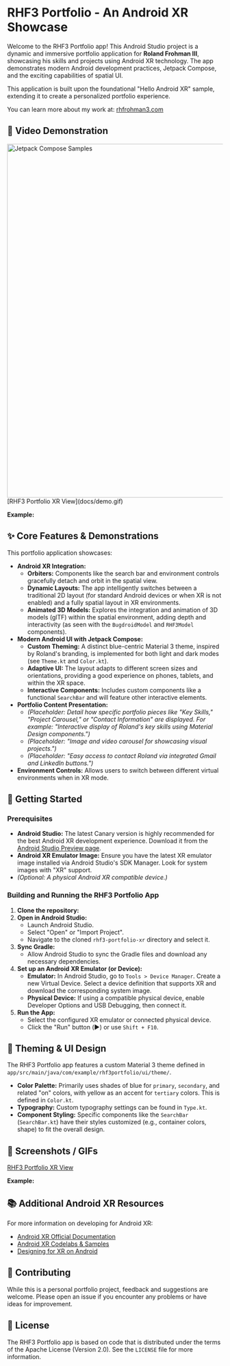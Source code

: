 # RHF3 Portfolio - An Android XR Showcase

Welcome to the RHF3 Portfolio app! This Android Studio project is a dynamic and immersive portfolio application for **Roland Frohman III**, showcasing his skills and projects using Android XR technology. The app demonstrates modern Android development practices, Jetpack Compose, and the exciting capabilities of spatial UI.

This application is built upon the foundational "Hello Android XR" sample, extending it to create a personalized portfolio experience.

You can learn more about my work at: [rhfrohman3.com](https://rhfrohman3.com)

## 🎥 Video Demonstration
<img src="docs/demo.gif" alt="Jetpack Compose Samples" width="824" />
[RHF3 Portfolio XR View](docs/demo.gif)

**Example:**
<!-- [Watch the RHF3 Portfolio App in Action!](https://www.youtube.com/watch?v=your_video_id) -->

## ✨ Core Features & Demonstrations

This portfolio application showcases:

-   **Android XR Integration:**
    -   **Orbiters:** Components like the search bar and environment controls gracefully detach and orbit in the spatial view.
    -   **Dynamic Layouts:** The app intelligently switches between a traditional 2D layout (for standard Android devices or when XR is not enabled) and a fully spatial layout in XR environments.
    -   **Animated 3D Models:** Explores the integration and animation of 3D models (glTF) within the spatial environment, adding depth and interactivity (as seen with the `BugdroidModel` and `RHF3Model` components).
-   **Modern Android UI with Jetpack Compose:**
    -   **Custom Theming:** A distinct blue-centric Material 3 theme, inspired by Roland's branding, is implemented for both light and dark modes (see `Theme.kt` and `Color.kt`).
    -   **Adaptive UI:** The layout adapts to different screen sizes and orientations, providing a good experience on phones, tablets, and within the XR space.
    -   **Interactive Components:** Includes custom components like a functional `SearchBar` and will feature other interactive elements.
-   **Portfolio Content Presentation:**
    -   *(Placeholder: Detail how specific portfolio pieces like "Key Skills," "Project Carousel," or "Contact Information" are displayed. For example: "Interactive display of Roland's key skills using Material Design components.")*
    -   *(Placeholder: "Image and video carousel for showcasing visual projects.")*
    -   *(Placeholder: "Easy access to contact Roland via integrated Gmail and LinkedIn buttons.")*
-   **Environment Controls:** Allows users to switch between different virtual environments when in XR mode.

## 🚀 Getting Started

### Prerequisites

-   **Android Studio:** The latest Canary version is highly recommended for the best Android XR development experience. Download it from the [Android Studio Preview page](https://developer.android.com/studio/preview).
-   **Android XR Emulator Image:** Ensure you have the latest XR emulator image installed via Android Studio's SDK Manager. Look for system images with "XR" support.
-   *(Optional: A physical Android XR compatible device.)*

### Building and Running the RHF3 Portfolio App

1.  **Clone the repository:**
2. **Open in Android Studio:**
    *   Launch Android Studio.
    *   Select "Open" or "Import Project".
    *   Navigate to the cloned `rhf3-portfolio-xr` directory and select it.
3.  **Sync Gradle:**
    *   Allow Android Studio to sync the Gradle files and download any necessary dependencies.
4.  **Set up an Android XR Emulator (or Device):**
    *   **Emulator:** In Android Studio, go to `Tools > Device Manager`. Create a new Virtual Device. Select a device definition that supports XR and download the corresponding system image.
    *   **Physical Device:** If using a compatible physical device, enable Developer Options and USB Debugging, then connect it.
5.  **Run the App:**
    *   Select the configured XR emulator or connected physical device.
    *   Click the "Run" button (▶️) or use `Shift + F10`.

## 🎨 Theming & UI Design

The RHF3 Portfolio app features a custom Material 3 theme defined in `app/src/main/java/com/example/rhf3portfolio/ui/theme/`.

-   **Color Palette:** Primarily uses shades of blue for `primary`, `secondary`, and related "on" colors, with yellow as an accent for `tertiary` colors. This is defined in `Color.kt`.
-   **Typography:** Custom typography settings can be found in `Type.kt`.
-   **Component Styling:** Specific components like the `SearchBar` (`SearchBar.kt`) have their styles customized (e.g., container colors, shape) to fit the overall design.

## 📸 Screenshots / GIFs

[RHF3 Portfolio XR View](docs/screenshots/demo.gif)

**Example:**
<!-- ![RHF3 Portfolio XR View](docs/screenshots/demo.gif) -->
<!-- *Roland Frohman III's portfolio viewed in an Android XR environment.* -->

## 📚 Additional Android XR Resources

For more information on developing for Android XR:

-   [Android XR Official Documentation](https://developer.android.com/develop/xr)
-   [Android XR Codelabs & Samples](https://developer.android.com/develop/xr#bootcamp)
-   [Designing for XR on Android](https://developer.android.com/design/ui/xr)

## 🤝 Contributing

While this is a personal portfolio project, feedback and suggestions are welcome. Please open an issue if you encounter any problems or have ideas for improvement.

## 📄 License

The RHF3 Portfolio app is based on code that is distributed under the terms of the Apache License (Version 2.0). See the `LICENSE` file for more information.
